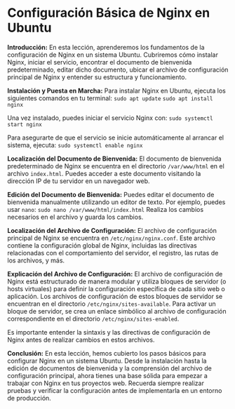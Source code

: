# Configuración Básica de Nginx en Ubuntu

**Introducción:**
En esta lección, aprenderemos los fundamentos de la configuración de Nginx en un sistema Ubuntu. Cubriremos cómo instalar Nginx, iniciar el servicio, encontrar el documento de bienvenida predeterminado, editar dicho documento, ubicar el archivo de configuración principal de Nginx y entender su estructura y funcionamiento.

**Instalación y Puesta en Marcha:**
Para instalar Nginx en Ubuntu, ejecuta los siguientes comandos en tu terminal:
`sudo apt update`
`sudo apt install nginx`

Una vez instalado, puedes iniciar el servicio Nginx con:
`sudo systemctl start nginx`

Para asegurarte de que el servicio se inicie automáticamente al arrancar el sistema, ejecuta:
`sudo systemctl enable nginx`

**Localización del Documento de Bienvenida:**
El documento de bienvenida predeterminado de Nginx se encuentra en el directorio `/var/www/html` en el archivo `index.html`. Puedes acceder a este documento visitando la dirección IP de tu servidor en un navegador web.

**Edición del Documento de Bienvenida:**
Puedes editar el documento de bienvenida manualmente utilizando un editor de texto. Por ejemplo, puedes usar `nano`:
`sudo nano /var/www/html/index.html`
Realiza los cambios necesarios en el archivo y guarda los cambios.

**Localización del Archivo de Configuración:**
El archivo de configuración principal de Nginx se encuentra en `/etc/nginx/nginx.conf`. Este archivo contiene la configuración global de Nginx, incluidas las directivas relacionadas con el comportamiento del servidor, el registro, las rutas de los archivos, y más.

**Explicación del Archivo de Configuración:**
El archivo de configuración de Nginx está estructurado de manera modular y utiliza bloques de servidor (o hosts virtuales) para definir la configuración específica de cada sitio web o aplicación. Los archivos de configuración de estos bloques de servidor se encuentran en el directorio `/etc/nginx/sites-available`. Para activar un bloque de servidor, se crea un enlace simbólico al archivo de configuración correspondiente en el directorio `/etc/nginx/sites-enabled`.

Es importante entender la sintaxis y las directivas de configuración de Nginx antes de realizar cambios en estos archivos.

**Conclusión:**
En esta lección, hemos cubierto los pasos básicos para configurar Nginx en un sistema Ubuntu. Desde la instalación hasta la edición de documentos de bienvenida y la comprensión del archivo de configuración principal, ahora tienes una base sólida para empezar a trabajar con Nginx en tus proyectos web. Recuerda siempre realizar pruebas y verificar la configuración antes de implementarla en un entorno de producción.
